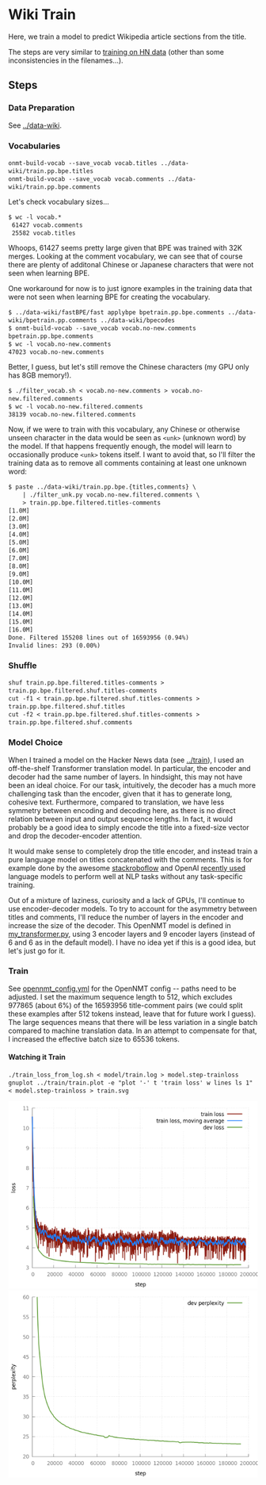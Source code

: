 # Wiki Train
Here, we train a model to predict Wikipedia article sections from the title.

The steps are very similar to [training on HN data](../train) (other than some inconsistencies in the filenames...).

## Steps
### Data Preparation
See [../data-wiki](../data-wiki).

### Vocabularies
```
onmt-build-vocab --save_vocab vocab.titles ../data-wiki/train.pp.bpe.titles
onmt-build-vocab --save_vocab vocab.comments ../data-wiki/train.pp.bpe.comments
```
Let's check vocabulary sizes...
```
$ wc -l vocab.*
 61427 vocab.comments
 25582 vocab.titles
```
Whoops, 61427 seems pretty large given that BPE was trained with 32K merges.
Looking at the comment vocabulary, we can see that of course there are plenty of additonal Chinese or Japanese characters that were not seen when learning BPE. 

One workaround for now is to just ignore examples in the training data that were not seen when learning BPE for creating the vocabulary.
```
$ ../data-wiki/fastBPE/fast applybpe bpetrain.pp.bpe.comments ../data-wiki/bpetrain.pp.comments ../data-wiki/bpecodes
$ onmt-build-vocab --save_vocab vocab.no-new.comments bpetrain.pp.bpe.comments
$ wc -l vocab.no-new.comments
47023 vocab.no-new.comments
```
Better, I guess, but let's still remove the Chinese characters (my GPU only has 8GB memory!).
```
$ ./filter_vocab.sh < vocab.no-new.comments > vocab.no-new.filtered.comments
$ wc -l vocab.no-new.filtered.comments
38139 vocab.no-new.filtered.comments
```
Now, if we were to train with this vocabulary, any Chinese or otherwise unseen character in the data would be seen as `<unk>` (unknown word) by the model. If that happens frequently enough, the model
will learn to occasionally produce `<unk>` tokens itself. I want to avoid that, so I'll filter the
training data as to remove all comments containing at least one unknown word:
```
$ paste ../data-wiki/train.pp.bpe.{titles,comments} \
    | ./filter_unk.py vocab.no-new.filtered.comments \
    > train.pp.bpe.filtered.titles-comments
[1.0M]
[2.0M]
[3.0M]
[4.0M]
[5.0M]
[6.0M]
[7.0M]
[8.0M]
[9.0M]
[10.0M]
[11.0M]
[12.0M]
[13.0M]
[14.0M]
[15.0M]
[16.0M]
Done. Filtered 155208 lines out of 16593956 (0.94%)
Invalid lines: 293 (0.00%)
```

### Shuffle
```
shuf train.pp.bpe.filtered.titles-comments > train.pp.bpe.filtered.shuf.titles-comments
cut -f1 < train.pp.bpe.filtered.shuf.titles-comments > train.pp.bpe.filtered.shuf.titles
cut -f2 < train.pp.bpe.filtered.shuf.titles-comments > train.pp.bpe.filtered.shuf.comments
```

### Model Choice
When I trained a model on the Hacker News data (see [../train](../train)), I used an off-the-shelf Transformer translation model. In particular, the encoder and decoder had the same number of layers. In hindsight, this may not have been an ideal choice. For our task, intuitively, the decoder has a much more challenging task than the encoder, given that it has to generate long, cohesive text. Furthermore, compared to translation, we have less symmetry between encoding and decoding here, as there is no direct relation between input and output sequence lengths. In fact, it would probably be a good idea to simply encode the title into a fixed-size vector and drop the decoder-encoder attention.

It would make sense to completely drop the title encoder, and instead train a pure language model on titles concatenated with the comments. This is for example done by the awesome [stackroboflow](https://stackroboflow.com) and OpenAI [recently used](https://openai.com/blog/better-language-models/) language models to perform well at NLP tasks without any task-specific training.

Out of a mixture of laziness, curiosity and a lack of GPUs, I'll continue to use encoder-decoder models. To try to account for the asymmetry between titles and comments, I'll reduce the number of layers in the encoder and increase the size of the decoder. This OpenNMT model is defined in [my_transformer.py](my_transformer.py), using 3 encoder layers and 9 encoder layers (instead of 6 and 6 as in the default model). I have no idea yet if this is a good idea, but let's just go for it.

### Train
See [opennmt_config.yml](opennmt_config.yml) for the OpenNMT config -- paths need to be adjusted.
I set the maximum sequence length to 512, which excludes 977865 (about 6%) of the 16593956 title-comment pairs (we could split these examples after 512 tokens instead, leave that for future work I guess). The large sequences means that there will be less variation in a single batch compared to machine translation data. In an attempt to compensate for that, I increased the effective batch size to 65536 tokens.

#### Watching it Train
```
./train_loss_from_log.sh < model/train.log > model.step-trainloss
gnuplot ../train/train.plot -e "plot '-' t 'train loss' w lines ls 1" < model.step-trainloss > train.svg
```

![training loss](train.png)
![dev perplexity](dev-perplexity.png)



